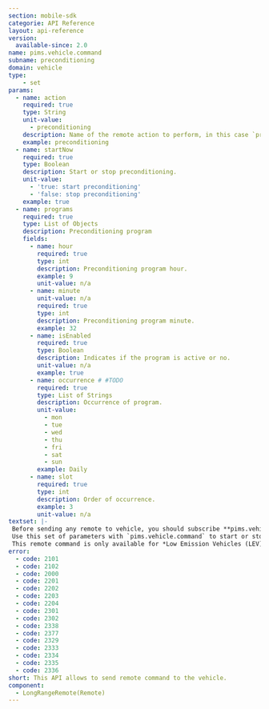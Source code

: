 ```yaml
---
section: mobile-sdk
categorie: API Reference
layout: api-reference
version:
  available-since: 2.0
name: pims.vehicle.command
subname: preconditioning
domain: vehicle
type: 
    - set
params:
  - name: action
    required: true
    type: String
    unit-value: 
      - preconditioning
    description: Name of the remote action to perform, in this case `preconditioning`.
    example: preconditioning
  - name: startNow
    required: true
    type: Boolean
    description: Start or stop preconditioning.
    unit-value: 
      - 'true: start preconditioning'
      - 'false: stop preconditioning'
    example: true
  - name: programs
    required: true
    type: List of Objects
    description: Preconditioning program 
    fields:
      - name: hour
        required: true
        type: int
        description: Preconditioning program hour.
        example: 9
        unit-value: n/a
      - name: minute
        unit-value: n/a
        required: true
        type: int
        description: Preconditioning program minute.
        example: 32
      - name: isEnabled
        required: true
        type: Boolean
        description: Indicates if the program is active or no.
        unit-value: n/a
        example: true
      - name: occurrence # #TODO
        required: true
        type: List of Strings 
        description: Occurrence of program.
        unit-value:
          - mon
          - tue
          - wed
          - thu
          - fri
          - sat
          - sun
        example: Daily
      - name: slot
        required: true
        type: int
        description: Order of occurrence.
        example: 3
        unit-value: n/a
textset: |-
 Before sending any remote to vehicle, you should subscribe **pims.vehicle.signal**.
 Use this set of parameters with `pims.vehicle.command` to start or stop preconditioning.
 This remote command is only available for *Low Emission Vehicles (LEV)* and *Electric Vehicles (EV)*.
error:
  - code: 2101
  - code: 2102
  - code: 2000
  - code: 2201
  - code: 2202
  - code: 2203
  - code: 2204
  - code: 2301
  - code: 2302
  - code: 2338
  - code: 2377
  - code: 2329
  - code: 2333
  - code: 2334
  - code: 2335
  - code: 2336
short: This API allows to send remote command to the vehicle.
component: 
  - LongRangeRemote(Remote)
---
```


